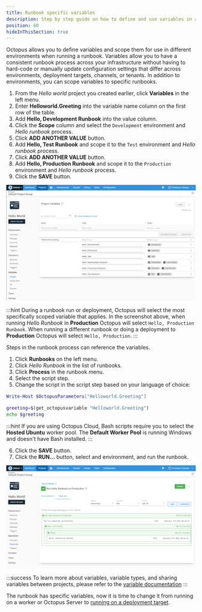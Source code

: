```yaml
---
title: Runbook specific variables
description: Step by step guide on how to define and use variables in a Octopus Deploy runbook.
position: 60
hideInThisSection: true
---
```


Octopus allows you to define variables and scope them for use in different environments when running a runbook.  Variables allow you to have a consistent runbook process across your infrastructure without having to hard-code or manually update configuration settings that differ across environments, deployment targets, channels, or tenants.  In addition to environments, you can scope variables to specific runbooks.  

1. From the *Hello world* project you created earlier, click **Variables** in the left menu.
1. Enter **Helloworld.Greeting** into the variable name column on the first row of the table.
1. Add **Hello, Development Runbook** into the value column.
1. Click the **Scope** column and select the `Development` environment and *Hello runbook* process.
1. Click **ADD ANOTHER VALUE** button.
1. Add **Hello, Test Runbook** and scope it to the `Test` environment and *Hello runbook* process.
1. Click **ADD ANOTHER VALUE** button.
1. Add **Hello, Production Runbook** and scope it to the `Production` environment and *Hello runbook* process.
1. Click the **SAVE** button.

![The hello world variables](images/variables.png)

:::hint
During a runbook run or deployment, Octopus will select the most specifically scoped variable that applies.  In the screenshot above, when running *Hello Runbook* in **Production** Octopus will select `Hello, Production Runbook`.  When running a different runbook or doing a deployment to **Production** Octopus will select `Hello, Production`.
:::

Steps in the runbook process can reference the variables.

1. Click **Runbooks** on the left menu.
1. Click *Hello Runbook* in the list of runbooks.
1. Click **Process** in the runbook menu.
1. Select the script step.
1. Change the script in the script step based on your language of choice:

```powershell PowerShell
Write-Host $OctopusParameters["Helloworld.Greeting"]
```
```bash Bash
greeting=$(get_octopusvariable "Helloworld.Greeting")
echo $greeting
```

:::hint
If you are using Octopus Cloud, Bash scripts require you to select the **Hosted Ubuntu** worker pool.  The **Default Worker Pool** is running Windows and doesn't have Bash installed.
:::

6. Click the **SAVE** button.
7. Click the **RUN...** button, select and environment, and run the runbook.

![The results of the hello world runbook run with variables](images/runbook-run-with-variables.png)

:::success
To learn more about variables, variable types, and sharing variables between projects, please refer to the [variable documentation](/docs/projects/variables/index.md)
:::

The runbook has specific variables, now it is time to change it from running on a worker or Octopus Server to [running on a deployment target](/docs/getting-started/first-runbook-run/add-runbook-deployment-targets).